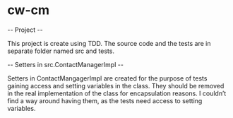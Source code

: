 # cw-cm

-- Project --

This project is create using TDD. The source code and the tests are
in separate folder named src and tests.

-- Setters in src.ContactManagerImpl --

Setters in ContactMangagerImpl are created for the purpose of tests gaining access and setting variables in the
class. They should be removed in the real implementation of the class for encapsulation reasons. 
I couldn’t find a way around having them, as the tests
need access to setting variables.




